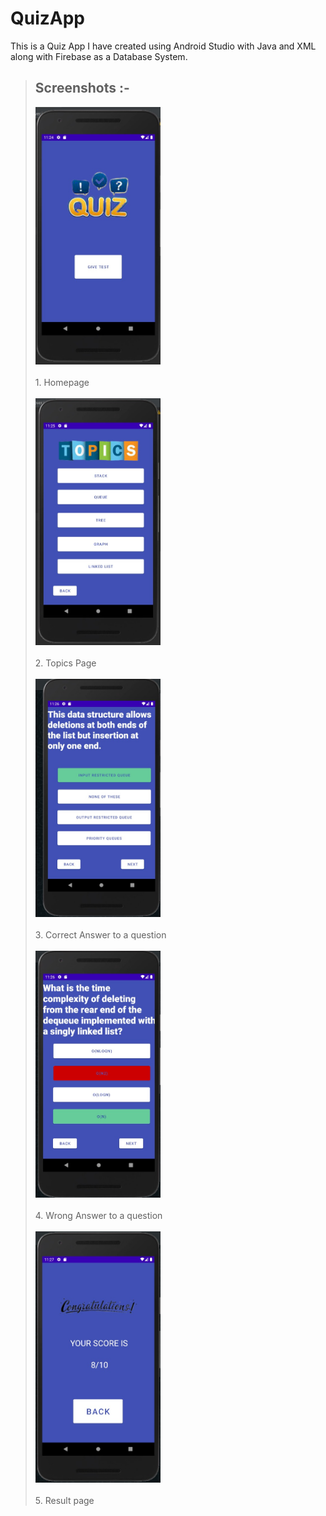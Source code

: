 # QuizApp

This is a Quiz App I have created using Android Studio with Java and XML along with Firebase as a Database System.

>## Screenshots :-
>
><img src="resources\main.jpeg" alt="drawing" width="200">
><br />
><br />
>1. Homepage<br />
><br />
><img src="resources\topics.jpeg" alt="drawing" width="200">
><br />
><br />
> 2. Topics Page<br />
><br />
><img src="resources\correct_question.jpeg" alt="drawing" width="200">
><br />
><br />
> 3. Correct Answer to a question<Br />
><br />
><img src="resources\wrong_question.jpeg" alt="drawing" width="200">
><br />
><br />
> 4. Wrong Answer to a question<Br /> 
><br />
><img src="resources\congrats.jpeg" alt="drawing" width="200">
><br />
><br />
> 5. Result page<Br /> 